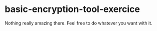 # basic-encryption-tool-exercice
Nothing really amazing there. Feel free to do whatever you want with it.
